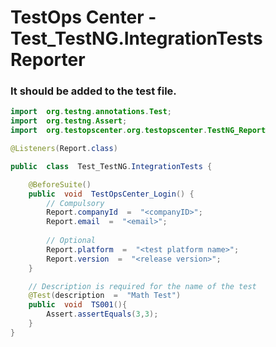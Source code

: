 # TestOps Center - Test_TestNG.IntegrationTests Reporter

### It should be added to the test file.
```Java
import  org.testng.annotations.Test;
import  org.testng.Assert;
import  org.testopscenter.org.testopscenter.TestNG_Report

@Listeners(Report.class)

public  class  Test_TestNG.IntegrationTests {

	@BeforeSuite()
	public  void  TestOpsCenter_Login() {
		// Compulsory
		Report.companyId  =  "<companyID>";
		Report.email  =  "<email>";
		
		// Optional
		Report.platform  =  "<test platform name>";
		Report.version  =  "<release version>";
	}

	// Description is required for the name of the test
	@Test(description  =  "Math Test")
	public  void  TS001(){
		Assert.assertEquals(3,3);
	}
}
```
